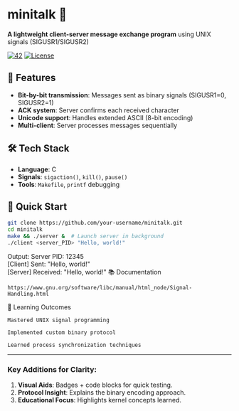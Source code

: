 # minitalk 📡  
**A lightweight client-server message exchange program** using UNIX signals (SIGUSR1/SIGUSR2)  

[![42](https://img.shields.io/badge/42-Project-blue)](https://42.fr)
[![License](https://img.shields.io/badge/license-MIT-green)](LICENSE)

## 🌟 Features  
- **Bit-by-bit transmission**: Messages sent as binary signals (SIGUSR1=0, SIGUSR2=1)  
- **ACK system**: Server confirms each received character  
- **Unicode support**: Handles extended ASCII (8-bit encoding)  
- **Multi-client**: Server processes messages sequentially  

## 🛠️ Tech Stack  
- **Language**: C  
- **Signals**: `sigaction()`, `kill()`, `pause()`  
- **Tools**: `Makefile`, `printf` debugging  

## 🚀 Quick Start  
```bash
git clone https://github.com/your-username/minitalk.git  
cd minitalk  
make && ./server &  # Launch server in background  
./client <server_PID> "Hello, world!"
```
Output:
Server PID: 12345  
[Client] Sent: "Hello, world!"  
[Server] Received: "Hello, world!" 
📚 Documentation

    https://www.gnu.org/software/libc/manual/html_node/Signal-Handling.html

🧠 Learning Outcomes

    Mastered UNIX signal programming

    Implemented custom binary protocol

    Learned process synchronization techniques

---

### **Key Additions for Clarity**:  
1. **Visual Aids**: Badges + code blocks for quick testing.  
2. **Protocol Insight**: Explains the binary encoding approach.  
3. **Educational Focus**: Highlights kernel concepts learned.  

